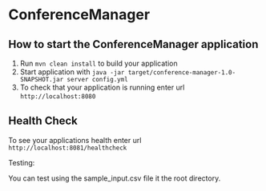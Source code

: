 # ConferenceManager

How to start the ConferenceManager application
---

1. Run `mvn clean install` to build your application
1. Start application with `java -jar target/conference-manager-1.0-SNAPSHOT.jar server config.yml`
1. To check that your application is running enter url `http://localhost:8080`

Health Check
---

To see your applications health enter url `http://localhost:8081/healthcheck`

Testing:

You can test using the sample_input.csv file it the root directory.
